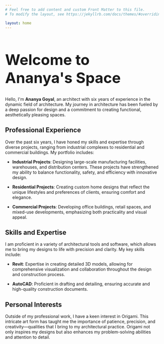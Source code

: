 ```yaml
---
# Feel free to add content and custom Front Matter to this file.
# To modify the layout, see https://jekyllrb.com/docs/themes/#overriding-theme-defaults

layout: home
---
```


<h1 style="font-size: 3rem">Welcome to Ananya's Space</h1>

Hello, I'm **Ananya Goyal**, an architect with six years of experience in the dynamic field of architecture. My journey in architecture has been fueled by a deep passion for design and a commitment to creating functional, aesthetically pleasing spaces. 

## Professional Experience

Over the past six years, I have honed my skills and expertise through diverse projects, ranging from industrial complexes to residential and commercial buildings. My portfolio includes:

- **Industrial Projects**: Designing large-scale manufacturing facilities, warehouses, and distribution centers. These projects have strengthened my ability to balance functionality, safety, and efficiency with innovative design.
  
- **Residential Projects**: Creating custom home designs that reflect the unique lifestyles and preferences of clients, ensuring comfort and elegance.
  
- **Commercial Projects**: Developing office buildings, retail spaces, and mixed-use developments, emphasizing both practicality and visual appeal.

## Skills and Expertise

I am proficient in a variety of architectural tools and software, which allows me to bring my designs to life with precision and clarity. My key skills include:

- **Revit**: Expertise in creating detailed 3D models, allowing for comprehensive visualization and collaboration throughout the design and construction process.
  
- **AutoCAD**: Proficient in drafting and detailing, ensuring accurate and high-quality construction documents.

## Personal Interests

Outside of my professional work, I have a keen interest in Origami. This intricate art form has taught me the importance of patience, precision, and creativity—qualities that I bring to my architectural practice. Origami not only inspires my designs but also enhances my problem-solving abilities and attention to detail.
